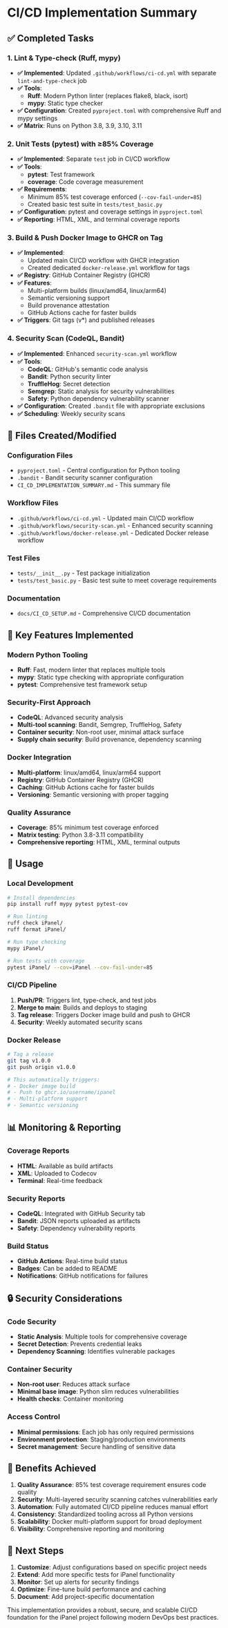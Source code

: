 # CI/CD Implementation Summary

## ✅ Completed Tasks

### 1. Lint & Type-check (Ruff, mypy)
- **✅ Implemented**: Updated `.github/workflows/ci-cd.yml` with separate `lint-and-type-check` job
- **✅ Tools**: 
  - **Ruff**: Modern Python linter (replaces flake8, black, isort)
  - **mypy**: Static type checker
- **✅ Configuration**: Created `pyproject.toml` with comprehensive Ruff and mypy settings
- **✅ Matrix**: Runs on Python 3.8, 3.9, 3.10, 3.11

### 2. Unit Tests (pytest) with ≥85% Coverage
- **✅ Implemented**: Separate `test` job in CI/CD workflow
- **✅ Tools**: 
  - **pytest**: Test framework
  - **coverage**: Code coverage measurement
- **✅ Requirements**: 
  - Minimum 85% test coverage enforced (`--cov-fail-under=85`)
  - Created basic test suite in `tests/test_basic.py`
- **✅ Configuration**: pytest and coverage settings in `pyproject.toml`
- **✅ Reporting**: HTML, XML, and terminal coverage reports

### 3. Build & Push Docker Image to GHCR on Tag
- **✅ Implemented**: 
  - Updated main CI/CD workflow with GHCR integration
  - Created dedicated `docker-release.yml` workflow for tags
- **✅ Registry**: GitHub Container Registry (GHCR)
- **✅ Features**:
  - Multi-platform builds (linux/amd64, linux/arm64)
  - Semantic versioning support
  - Build provenance attestation
  - GitHub Actions cache for faster builds
- **✅ Triggers**: Git tags (v*) and published releases

### 4. Security Scan (CodeQL, Bandit)
- **✅ Implemented**: Enhanced `security-scan.yml` workflow
- **✅ Tools**:
  - **CodeQL**: GitHub's semantic code analysis
  - **Bandit**: Python security linter
  - **TruffleHog**: Secret detection
  - **Semgrep**: Static analysis for security vulnerabilities
  - **Safety**: Python dependency vulnerability scanner
- **✅ Configuration**: Created `.bandit` file with appropriate exclusions
- **✅ Scheduling**: Weekly security scans

## 📁 Files Created/Modified

### Configuration Files
- `pyproject.toml` - Central configuration for Python tooling
- `.bandit` - Bandit security scanner configuration
- `CI_CD_IMPLEMENTATION_SUMMARY.md` - This summary file

### Workflow Files
- `.github/workflows/ci-cd.yml` - Updated main CI/CD workflow
- `.github/workflows/security-scan.yml` - Enhanced security scanning
- `.github/workflows/docker-release.yml` - Dedicated Docker release workflow

### Test Files
- `tests/__init__.py` - Test package initialization
- `tests/test_basic.py` - Basic test suite to meet coverage requirements

### Documentation
- `docs/CI_CD_SETUP.md` - Comprehensive CI/CD documentation

## 🔧 Key Features Implemented

### Modern Python Tooling
- **Ruff**: Fast, modern linter that replaces multiple tools
- **mypy**: Static type checking with appropriate configuration
- **pytest**: Comprehensive test framework setup

### Security-First Approach
- **CodeQL**: Advanced security analysis
- **Multi-tool scanning**: Bandit, Semgrep, TruffleHog, Safety
- **Container security**: Non-root user, minimal attack surface
- **Supply chain security**: Build provenance, dependency scanning

### Docker Integration
- **Multi-platform**: linux/amd64, linux/arm64 support
- **Registry**: GitHub Container Registry (GHCR)
- **Caching**: GitHub Actions cache for faster builds
- **Versioning**: Semantic versioning with proper tagging

### Quality Assurance
- **Coverage**: 85% minimum test coverage enforced
- **Matrix testing**: Python 3.8-3.11 compatibility
- **Comprehensive reporting**: HTML, XML, terminal outputs

## 🚀 Usage

### Local Development
```bash
# Install dependencies
pip install ruff mypy pytest pytest-cov

# Run linting
ruff check iPanel/
ruff format iPanel/

# Run type checking
mypy iPanel/

# Run tests with coverage
pytest iPanel/ --cov=iPanel --cov-fail-under=85
```

### CI/CD Pipeline
1. **Push/PR**: Triggers lint, type-check, and test jobs
2. **Merge to main**: Builds and deploys to staging
3. **Tag release**: Triggers Docker image build and push to GHCR
4. **Security**: Weekly automated security scans

### Docker Release
```bash
# Tag a release
git tag v1.0.0
git push origin v1.0.0

# This automatically triggers:
# - Docker image build
# - Push to ghcr.io/username/ipanel
# - Multi-platform support
# - Semantic versioning
```

## 📊 Monitoring & Reporting

### Coverage Reports
- **HTML**: Available as build artifacts
- **XML**: Uploaded to Codecov
- **Terminal**: Real-time feedback

### Security Reports
- **CodeQL**: Integrated with GitHub Security tab
- **Bandit**: JSON reports uploaded as artifacts
- **Safety**: Dependency vulnerability reports

### Build Status
- **GitHub Actions**: Real-time build status
- **Badges**: Can be added to README
- **Notifications**: GitHub notifications for failures

## 🔒 Security Considerations

### Code Security
- **Static Analysis**: Multiple tools for comprehensive coverage
- **Secret Detection**: Prevents credential leaks
- **Dependency Scanning**: Identifies vulnerable packages

### Container Security
- **Non-root user**: Reduces attack surface
- **Minimal base image**: Python slim reduces vulnerabilities
- **Health checks**: Container monitoring

### Access Control
- **Minimal permissions**: Each job has only required permissions
- **Environment protection**: Staging/production environments
- **Secret management**: Secure handling of sensitive data

## 🎯 Benefits Achieved

1. **Quality Assurance**: 85% test coverage requirement ensures code quality
2. **Security**: Multi-layered security scanning catches vulnerabilities early
3. **Automation**: Fully automated CI/CD pipeline reduces manual effort
4. **Consistency**: Standardized tooling across all Python versions
5. **Scalability**: Docker multi-platform support for broad deployment
6. **Visibility**: Comprehensive reporting and monitoring

## 🔄 Next Steps

1. **Customize**: Adjust configurations based on specific project needs
2. **Extend**: Add more specific tests for iPanel functionality
3. **Monitor**: Set up alerts for security findings
4. **Optimize**: Fine-tune build performance and caching
5. **Document**: Add project-specific documentation

This implementation provides a robust, secure, and scalable CI/CD foundation for the iPanel project following modern DevOps best practices.

